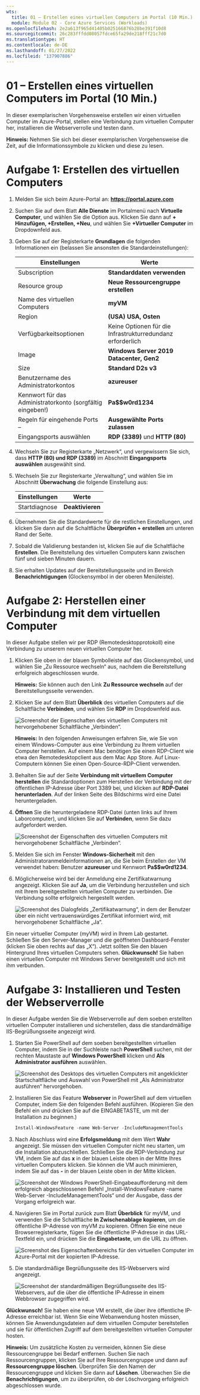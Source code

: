 ```yaml
---
wts:
  title: 01 – Erstellen eines virtuellen Computers im Portal (10 Min.)
  module: Module 02 - Core Azure Services (Workloads)
ms.openlocfilehash: 2e2a613f965d41405b025166876b28be391f10d8
ms.sourcegitcommit: 26c283fffdd08057fdce65fa29de218fff21c7d0
ms.translationtype: HT
ms.contentlocale: de-DE
ms.lasthandoff: 01/27/2022
ms.locfileid: "137907886"
---
```

# <a name="01---create-a-virtual-machine-in-the-portal-10-min"></a>01 – Erstellen eines virtuellen Computers im Portal (10 Min.)

In dieser exemplarischen Vorgehensweise erstellen wir einen virtuellen Computer im Azure-Portal, stellen eine Verbindung zum virtuellen Computer her, installieren die Webserverrolle und testen dann. 

**Hinweis:** Nehmen Sie sich bei dieser exemplarischen Vorgehensweise die Zeit, auf die Informationssymbole zu klicken und diese zu lesen. 

# <a name="task-1-create-the-virtual-machine"></a>Aufgabe 1: Erstellen des virtuellen Computers 
1. Melden Sie sich beim Azure-Portal an: **https://portal.azure.com**

3. Suchen Sie auf dem Blatt **Alle Dienste** im Portalmenü nach **Virtuelle Computer**, und wählen Sie die Option aus. Klicken Sie dann auf **+ Hinzufügen, +Erstellen, +Neu**, und wählen Sie **+Virtueller Computer** im Dropdownfeld aus.

4. Geben Sie auf der Registerkarte **Grundlagen** die folgenden Informationen ein (belassen Sie ansonsten die Standardeinstellungen):

    | Einstellungen | Werte |
    |  -- | -- |
    | Subscription | **Standarddaten verwenden** |
    | Resource group | **Neue Ressourcengruppe erstellen** |
    | Name des virtuellen Computers | **myVM** |
    | Region | **(USA) USA, Osten**|
    | Verfügbarkeitsoptionen | Keine Optionen für die Infrastrukturredundanz erforderlich|
    | Image | **Windows Server 2019 Datacenter, Gen2**|
    | Size | **Standard D2s v3**|
    | Benutzername des Administratorkontos | **azureuser** |
    | Kennwort für das Administratorkonto (sorgfältig eingeben!) | **Pa$$w0rd1234**|
    | Regeln für eingehende Ports – | **Ausgewählte Ports zulassen**|
    | Eingangsports auswählen | **RDP (3389)** und **HTTP (80)**| 

5. Wechseln Sie zur Registerkarte „Netzwerk“, und vergewissern Sie sich, dass **HTTP (80) und RDP (3389)** im Abschnitt **Eingangsports auswählen** ausgewählt sind.

6. Wechseln Sie zur Registerkarte „Verwaltung“, und wählen Sie im Abschnitt **Überwachung** die folgende Einstellung aus:

    | Einstellungen | Werte |
    | -- | -- |
    | Startdiagnose | **Deaktivieren**|

7. Übernehmen Sie die Standardwerte für die restlichen Einstellungen, und klicken Sie dann auf die Schaltfläche **Überprüfen + erstellen** am unteren Rand der Seite.

8. Sobald die Validierung bestanden ist, klicken Sie auf die Schaltfläche **Erstellen**. Die Bereitstellung des virtuellen Computers kann zwischen fünf und sieben Minuten dauern.

9. Sie erhalten Updates auf der Bereitstellungsseite und im Bereich **Benachrichtigungen** (Glockensymbol in der oberen Menüleiste).

# <a name="task-2-connect-to-the-virtual-machine"></a>Aufgabe 2: Herstellen einer Verbindung mit dem virtuellen Computer

In dieser Aufgabe stellen wir per RDP (Remotedesktopprotokoll) eine Verbindung zu unserem neuen virtuellen Computer her. 

1. Klicken Sie oben in der blauen Symbolleiste auf das Glockensymbol, und wählen Sie „Zu Ressource wechseln“ aus, nachdem die Bereitstellung erfolgreich abgeschlossen wurde. 

    **Hinweis:** Sie können auch den Link **Zu Ressource wechseln** auf der Bereitstellungsseite verwenden. 

2. Klicken Sie auf dem Blatt **Überblick** des virtuellen Computers auf die Schaltfläche **Verbinden**, und wählen Sie **RDP** im Dropdownfeld aus.

    ![Screenshot der Eigenschaften des virtuellen Computers mit hervorgehobener Schaltfläche „Verbinden“.](../images/0101.png)

    **Hinweis:** In den folgenden Anweisungen erfahren Sie, wie Sie von einem Windows-Computer aus eine Verbindung zu Ihrem virtuellen Computer herstellen. Auf einem Mac benötigen Sie einen RDP-Client wie etwa den Remotedesktopclient aus dem Mac App Store. Auf Linux-Computern können Sie einen Open-Source-RDP-Client verwenden.

2. Behalten Sie auf der Seite **Verbindung mit virtuellem Computer herstellen** die Standardoptionen zum Herstellen der Verbindung mit der öffentlichen IP-Adresse über Port 3389 bei, und klicken auf **RDP-Datei herunterladen**. Auf der linken Seite des Bildschirms wird eine Datei heruntergeladen.

3. **Öffnen** Sie die heruntergeladene RDP-Datei (unten links auf Ihrem Laborcomputer), und klicken Sie auf **Verbinden**, wenn Sie dazu aufgefordert werden. 

    ![Screenshot der Eigenschaften des virtuellen Computers mit hervorgehobener Schaltfläche „Verbinden“. ](../images/0102.png)

4. Melden Sie sich im Fenster **Windows-Sicherheit** mit den Administratoranmeldeinformationen an, die Sie beim Erstellen der VM verwendet haben: Benutzer **azureuser** und Kennwort **Pa$$w0rd1234**. 

5. Möglicherweise wird bei der Anmeldung eine Zertifikatwarnung angezeigt. Klicken Sie auf **Ja**, um die Verbindung herzustellen und sich mit Ihrem bereitgestellten virtuellen Computer zu verbinden. Die Verbindung sollte erfolgreich hergestellt werden.

    ![Screenshot des Dialogfelds „Zertifikatwarnung“, in dem der Benutzer über ein nicht vertrauenswürdiges Zertifikat informiert wird, mit hervorgehobener Schaltfläche „Ja“. ](../images/0104.png)

Ein neuer virtueller Computer (myVM) wird in Ihrem Lab gestartet. Schließen Sie den Server-Manager und die geöffneten Dashboard-Fenster (klicken Sie oben rechts auf das „X“). Jetzt sollten Sie den blauen Hintergrund Ihres virtuellen Computers sehen. **Glückwunsch!** Sie haben einen virtuellen Computer mit Windows Server bereitgestellt und sich mit ihm verbunden. 

# <a name="task-3-install-the-web-server-role-and-test"></a>Aufgabe 3: Installieren und Testen der Webserverrolle

In dieser Aufgabe werden Sie die Webserverrolle auf dem soeben erstellten virtuellen Computer installieren und sicherstellen, dass die standardmäßige IIS-Begrüßungsseite angezeigt wird. 

1. Starten Sie PowerShell auf dem soeben bereitgestellten virtuellen Computer, indem Sie in der Suchleiste nach **PowerShell** suchen, mit der rechten Maustaste auf **Windows PowerShell** klicken und **Als Administrator ausführen** auswählen.

    ![Screenshot des Desktops des virtuellen Computers mit angeklickter Startschaltfläche und Auswahl von PowerShell mit „Als Administrator ausführen“ hervorgehoben.](../images/0105.png)

2. Installieren Sie das Feature **Webserver** in PowerShell auf dem virtuellen Computer, indem Sie den folgenden Befehl ausführen. (Kopieren Sie den Befehl ein und drücken Sie auf die EINGABETASTE, um mit der Installation zu beginnen.)

    ```PowerShell
    Install-WindowsFeature -name Web-Server -IncludeManagementTools
    ```
  
3. Nach Abschluss wird eine **Erfolgsmeldung** mit dem Wert **Wahr** angezeigt. Sie müssen den virtuellen Computer nicht neu starten, um die Installation abzuschließen. Schließen Sie die RDP-Verbindung zur VM, indem Sie auf das **x** in der blauen Leiste oben in der Mitte Ihres virtuellen Computers klicken. Sie können die VM auch minimieren, indem Sie auf das **-** in der blauen Leiste oben in der Mitte klicken.

    ![Screenshot der Windows PowerShell-Eingabeaufforderung mit dem erfolgreich abgeschlossenen Befehl „Install-WindowsFeature -name Web-Server -IncludeManagementTools“ und der Ausgabe, dass der Vorgang erfolgreich war.](../images/0106.png)

4. Navigieren Sie im Portal zurück zum Blatt **Überblick** für myVM, und verwenden Sie die Schaltfläche **In Zwischenablage kopieren**, um die öffentliche IP-Adresse von myVM zu kopieren. Öffnen Sie eine neue Browserregisterkarte, fügen Sie die öffentliche IP-Adresse in das URL-Textfeld ein, und drücken Sie die **Eingabetaste**, um die URL zu öffnen.

    ![Screenshot des Eigenschaftenbereichs für den virtuellen Computer im Azure-Portal mit der kopierten IP-Adresse.](../images/0107.png)

5. Die standardmäßige Begrüßungsseite des IIS-Webservers wird angezeigt.

    ![Screenshot der standardmäßigen Begrüßungsseite des IIS-Webservers, auf die über die öffentliche IP-Adresse in einem Webbrowser zugegriffen wird.](../images/0108.png)

**Glückwunsch!** Sie haben eine neue VM erstellt, die über ihre öffentliche IP-Adresse erreichbar ist. Wenn Sie eine Webanwendung hosten müssen, können Sie Anwendungsdateien auf dem virtuellen Computer bereitstellen und sie für öffentlichen Zugriff auf dem bereitgestellten virtuellen Computer hosten.


**Hinweis:** Um zusätzliche Kosten zu vermeiden, können Sie diese Ressourcengruppe bei Bedarf entfernen. Suchen Sie nach Ressourcengruppen, klicken Sie auf Ihre Ressourcengruppe und dann auf **Ressourcengruppe löschen**. Überprüfen Sie den Namen der Ressourcengruppe und klicken Sie dann auf **Löschen**. Überwachen Sie die **Benachrichtigungen**, um zu überprüfen, ob der Löschvorgang erfolgreich abgeschlossen wurde. 
